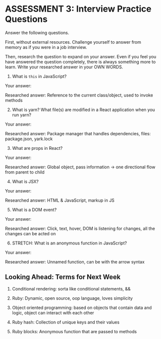 # ASSESSMENT 3: Interview Practice Questions

Answer the following questions.

First, without external resources. Challenge yourself to answer from memory as if you were in a job interview.

Then, research the question to expand on your answer. Even if you feel you have answered the question completely, there is always something more to learn. Write your researched answer in your OWN WORDS.


1. What is `this` in JavaScript?

  Your answer:

  Researched answer: Reference to the current class/object, used to invoke methods



2. What is yarn? What file(s) are modified in a React application when you run yarn?

  Your answer:

  Researched answer: Package manager that handles dependencies, files: package.json, yark.lock



3. What are props in React?

  Your answer:

  Researched answer: Global object, pass information -> one directional flow from parent to child



4. What is JSX?

  Your answer:

  Researched answer: HTML & JavaScript, markup in JS



5. What is a DOM event?

  Your answer:

  Researched answer: Click, text, hover, DOM is listening for changes, all the changes can be acted on



6. STRETCH: What is an anonymous function in JavaScript?

  Your answer:

  Researched answer: Unnamed function, can be with the arrow syntax


## Looking Ahead: Terms for Next Week

1. Conditional rendering: sorta like conditional statements, &&

2. Ruby: Dynamic, open source, oop language, loves simplicity

3. Object oriented programming: based on objects that contain data and logic, object can interact with each other

4. Ruby hash: Collection of unique keys and their values

5. Ruby blocks: Anonymous function that are passed to methods
